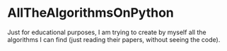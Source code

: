# AllTheAlgorithmsOnPython
Just for educational purposes, I am trying to create by myself all the algorithms I can find (just reading their papers, without seeing the code).

